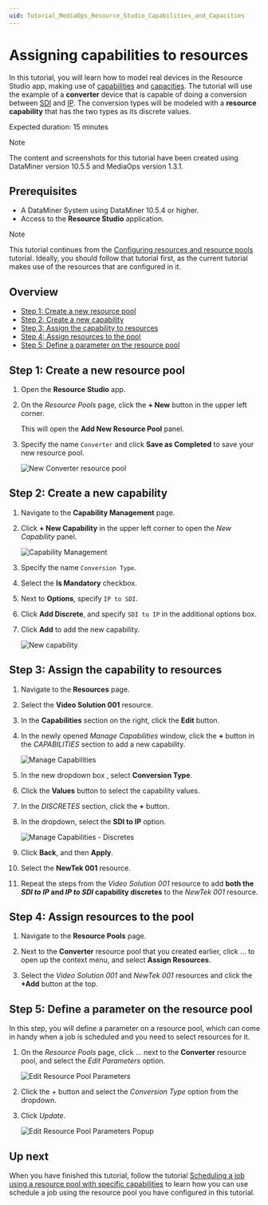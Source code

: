 ```yaml
---
uid: Tutorial_MediaOps_Resource_Studio_Capabilities_and_Capacities
---
```


# Assigning capabilities to resources

In this tutorial, you will learn how to model real devices in the Resource Studio app, making use of [capabilities](xref:MO_Resource_Studio#capabilities) and [capacities](xref:MO_Resource_Studio#capacities). The tutorial will use the example of a **converter** device that is capable of doing a conversion between [SDI](https://en.wikipedia.org/wiki/Serial_digital_interface) and [IP](https://en.wikipedia.org/wiki/Internet_Protocol). The conversion types will be modeled with a **resource capability** that has the two types as its discrete values.

Expected duration: 15 minutes

> [!NOTE]
> The content and screenshots for this tutorial have been created using DataMiner version 10.5.5 and MediaOps version 1.3.1.

## Prerequisites

- A DataMiner System using DataMiner 10.5.4 or higher.
- Access to the **Resource Studio** application.

> [!NOTE]
> This tutorial continues from the [Configuring resources and resource pools](xref:Tutorial_MediaOps_Resource_Studio_Intro) tutorial. Ideally, you should follow that tutorial first, as the current tutorial makes use of the resources that are configured in it.

## Overview

- [Step 1: Create a new resource pool](#step-1-create-a-new-resource-pool)
- [Step 2: Create a new capability](#step-2-create-a-new-capability)
- [Step 3: Assign the capability to resources](#step-3-assign-the-capability-to-resources)
- [Step 4: Assign resources to the pool](#step-4-assign-resources-to-the-pool)
- [Step 5: Define a parameter on the resource pool](#step-5-define-a-parameter-on-the-resource-pool)

## Step 1: Create a new resource pool

1. Open the **Resource Studio** app.

1. On the *Resource Pools* page, click the **+ New** button in the upper left corner.

   This will open the **Add New Resource Pool** panel.

1. Specify the name `Converter` and click **Save as Completed** to save your new resource pool.

   ![New Converter resource pool](~/solutions/images/Resource_Studio_New_Converter_Pool.png)

## Step 2: Create a new capability

1. Navigate to the **Capability Management** page.

1. Click **+ New Capability** in the upper left corner to open the *New Capability* panel.

   ![Capability Management](~/solutions/images/Resource_Studio_Capability_Management.png)

1. Specify the name `Conversion Type`.

1. Select the **Is Mandatory** checkbox.

1. Next to **Options**, specify `IP to SDI`.

1. Click **Add Discrete**, and specify `SDI to IP` in the additional options box.

1. Click **Add** to add the new capability.

   ![New capability](~/solutions/images/Resource_Studio_New_Capability.png)

## Step 3: Assign the capability to resources

1. Navigate to the **Resources** page.

1. Select the **Video Solution 001** resource.

1. In the **Capabilities** section on the right, click the **Edit** button.

1. In the newly opened *Manage Capabilities* window, click the **+** button in the *CAPABILITIES* section to add a new capability.

   ![Manage Capabilities](~/solutions/images/Resource_Studio_Manage_Capabilities.png)

1. In the new dropdown box , select **Conversion Type**.

1. Click the **Values** button to select the capability values.

1. In the *DISCRETES* section, click the **+** button.

1. In the dropdown, select the **SDI to IP** option.

   ![Manage Capabilities - Discretes](~/solutions/images/Resource_Studio_Manage_Capabilities_Discretes.png)

1. Click **Back**, and then **Apply**.

1. Select the **NewTek 001** resource.

1. Repeat the steps from the *Video Solution 001* resource to add **both the *SDI to IP* and *IP to SDI* capability discretes** to the *NewTek 001* resource.

## Step 4: Assign resources to the pool

1. Navigate to the **Resource Pools** page.

1. Next to the **Converter** resource pool that you created earlier, click ... to open up the context menu, and select **Assign Resources**.

1. Select the *Video Solution 001* and *NewTek 001* resources and click the **+Add** button at the top.

## Step 5: Define a parameter on the resource pool

In this step, you will define a parameter on a resource pool, which can come in handy when a job is scheduled and you need to select resources for it.

1. On the *Resource Pools* page, click ... next to the **Converter** resource pool, and select the *Edit Parameters* option.

   ![Edit Resource Pool Parameters](~/solutions/images/Resource_Studio_Edit_Resource_Pool_Parameters.png)

1. Click the *+* button and select the *Conversion Type* option from the dropdown.

1. Click *Update*.

   ![Edit Resource Pool Parameters Popup](~/solutions/images/Resource_Studio_Edit_Resource_Pool_Parameters_Popup.png)

## Up next

When you have finished this tutorial, follow the tutorial [Scheduling a job using a resource pool with specific capabilities](xref:Tutorial_MediaOps_Scheduling_Configurations) to learn how you can use schedule a job using the resource pool you have configured in this tutorial.
